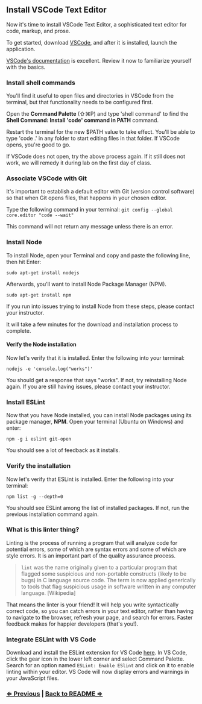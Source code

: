 ## Install VSCode Text Editor

Now it's time to install VSCode Text Editor, a sophisticated text editor for code, markup, and prose.

To get started, download [VSCode](https://code.visualstudio.com/download), and after it is installed, launch the application.

[VSCode's documentation](https://code.visualstudio.com/docs) is excellent. Review it now to familiarize yourself with the basics.

### Install shell commands

You'll find it useful to open files and directories in VSCode from the terminal, but that functionality needs to be configured first. 

Open the **Command Palette** (⇧⌘P) and type 'shell command' to find the **Shell Command: Install 'code' command in PATH** command.

Restart the terminal for the new $PATH value to take effect. You'll be able to type 'code .' in any folder to start editing files in that folder. If VSCode opens, you're good to go.

If VSCode does not open, try the above process again. If it still does not work, we will remedy it during lab on the first day of class.

### Associate VSCode with Git

It's important to establish a default editor with Git (version control software) so that when Git opens files, that happens in your chosen editor.

Type the following command in your terminal:
`git config --global core.editor "code --wait"`

This command will not return any message unless there is an error.

### Install Node

To install Node, open your Terminal and copy and paste the following line, then hit Enter:

`sudo apt-get install nodejs`

Afterwards, you'll want to install Node Package Manager (NPM).

`sudo apt-get install npm`

If you run into issues trying to install Node from these steps, please contact your instructor.

It will take a few minutes for the download and installation process to complete.

#### Verify the Node installation

Now let's verify that it is installed. Enter the following into your terminal:

`nodejs -e 'console.log("works")'`

You should get a response that says "works". If not, try reinstalling Node again. If you are still having issues, please contact your instructor.

### Install ESLint

Now that you have Node installed, you can install Node packages using its package manager, **NPM**. Open your terminal (Ubuntu on Windows) and enter:

`npm -g i eslint git-open`

You should see a lot of feedback as it installs.

### Verify the installation

Now let's verify that ESLint is installed. Enter the following into your terminal:

`npm list -g --depth=0`

You should see ESLint among the list of installed packages. If not, run the previous installation command again.

### What is this linter thing?

Linting is the process of running a program that will analyze code for potential errors, some of which are syntax errors and some of which are style errors. It is an important part of the quality assurance process.

> `lint` was the name originally given to a particular program that flagged some suspicious and non-portable constructs (likely to be bugs) in C language source code. The term is now applied generically to tools that flag suspicious usage in software written in any computer language. [Wikipedia]

That means the linter is your friend! It will help you write syntactically correct code, so you can catch errors in your text editor, rather than having to navigate to the browser, refresh your page, and search for errors. Faster feedback makes for happier developers (that's you!).

### Integrate ESLint with VS Code

Download and install the ESLint extension for VS Code [here](https://marketplace.visualstudio.com/items?itemName=dbaeumer.vscode-eslint). In VS Code, click the gear icon in the lower left corner and select Command Palette. Search for an option named `ESLint: Enable ESlint` and click on it to enable linting within your editor. VS Code will now display errors and warnings in your JavaScript files.

### [⇐ Previous](3_git.md) | [Back to README ⇒](../../../../)
